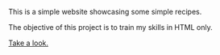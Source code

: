 This is a simple website showcasing some simple recipes.

The objective of this project is to train my skills in HTML only.

[Take a look.](index.html)
